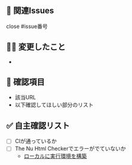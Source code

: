 ## 💫 関連Issues
close #issue番号

## 💪🏻 変更したこと
- 

## 👀 確認項目
- 該当URL
- 以下確認してほしい部分のリスト

## ✅ 自主確認リスト
- [ ] CIが通っているか
- [ ] The Nu Html Checkerでエラーがでていないか
  - [ローカルに実行環境を構築](https://a11y-guidelines.freee.co.jp/explanations/nu-html-checker.html#id79)